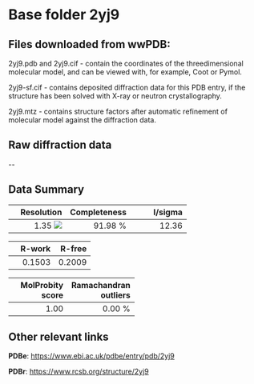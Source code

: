 # Base folder 2yj9

## Files downloaded from wwPDB:

2yj9.pdb and 2yj9.cif - contain the coordinates of the threedimensional molecular model, and can be viewed with, for example, Coot or Pymol.

2yj9-sf.cif - contains deposited diffraction data for this PDB entry, if the structure has been solved with X-ray or neutron crystallography.

2yj9.mtz - contains structure factors after automatic refinement of molecular model against the diffraction data.

## Raw diffraction data

--<br> 

## Data Summary
|   | Resolution | Completeness| I/sigma |
|---|-------------:|----------------:|--------------:|
|   |1.35 ![](https://github.com/thorn-lab/coronavirus_structural_task_force/blob/master/outreach/ang.svg)|91.98 %|<img width=50/>12.36|

|   | **R-work**| **R-free**   
|---|-------------:|----------------:|           
||0.1503|0.2009|

|   |**MolProbity<br>score**| **Ramachandran<br>outliers** 
|---|-------------:|----------------:|
||1.00|0.00 %|

## Other relevant links 
**PDBe**:  https://www.ebi.ac.uk/pdbe/entry/pdb/2yj9
 
**PDBr**: https://www.rcsb.org/structure/2yj9 

